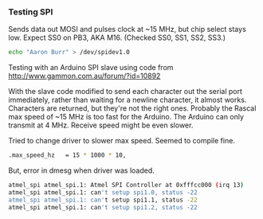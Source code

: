### Testing SPI ###

Sends data out MOSI and pulses clock at ~15 MHz, but chip select stays low. Expect SS0 on PB3, AKA M16. (Checked SS0, SS1, SS2, SS3.)

```bash
echo "Aaron Burr" > /dev/spidev1.0
```

Testing with an Arduino SPI slave using code from http://www.gammon.com.au/forum/?id=10892

With the slave code modified to send each character out the serial port immediately, rather than waiting for a newline character, it almost works. Characters are returned, but they're not the right ones. Probably the Rascal max speed of ~15 MHz is too fast for the Arduino. The Arduino can only transmit at 4 MHz. Receive speed might be even slower.

Tried to change driver to slower max speed. Seemed to compile fine.

```bash
.max_speed_hz   = 15 * 1000 * 10,
```

But, error in dmesg when driver was loaded.

```bash
atmel_spi atmel_spi.1: Atmel SPI Controller at 0xfffcc000 (irq 13)
atmel_spi atmel_spi.1: can't setup spi1.0, status -22
atmel_spi atmel_spi.1: can't setup spi1.1, status -22
atmel_spi atmel_spi.1: can't setup spi1.2, status -22
```